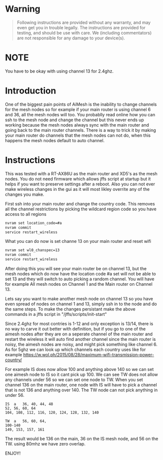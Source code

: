 # Warning
> Following instructions are provided without any warranty, and may even get you in trouble legally.
> The instructions are provided for testing, and should be use with care.
> We (including commentators) are not responsible for any damage to your device(s).

# NOTE
You have to be okay with using channel 13 for 2.4ghz. 

# Introduction
One of the biggest pain points of AiMesh is the inability to change channels for the mesh nodes so for example if your main router is using channel 6 and 36, all the mesh nodes will too. You probablly read online how you can ssh to the mesh node and change the channel but this never ends up working because the mesh nodes always sync with the main router and going back to the main router channels. There is a way to trick it by making your main router do channels that the mesh nodes can not do, when this happens the mesh nodes default to auto channel.

# Instructions
This was tested with a RT-AX86U as the main router and XD5's as the mesh nodes. You do not need firmware which allows jffs script at startup but it helps if you want to preserve settings after a reboot. Also you can not ever make wireless changes in the gui as it will most likley overrite any of the changes you make.

First ssh into your main router and change the country code. This removes all the channel restrictions by picking the wildcard region code so you have access to all regions
```sh
nvram set location_code=#a
nvram commit
service restart_wireless
```

What you can do now is set channe 13 on your main router and reset wifi
```sh
nvram set wl0_chanspec=13
nvram commit
service restart_wireless
```

After doing this you will see your main router be on channel 13, but the mesh nodes which do now have the location code #a set will not be able to set 13 and they will switch to auto picking a random channel. You will have for example All mesh nodes on Channel 1 and the Main router on Channel 13.

Lets say you want to make another mesh node on channel 13 so you have even spread of nodes on channel 1 and 13, simply ssh in to the node and do the same steps.
To make the changes persistant make the above commands in a jffs script in "/jffs/scripts/init-start"

Since 2.4ghz for most contries is 1-12 and only exception is 13/14, there is no way to carve it out better with definition, but if you go to one of the aimesh nodes after they are on a seperate channel of the main router and restart the wireless it will auto find another channel since the main router is noisy, the aimesh nodes are noisy, and might pick something like channel 6. As for 5ghz we can look up which channels each country uses like for example https://w.wol.ph/2015/08/28/maximum-wifi-transmission-power-country/ 

For example IS does now allow 100 and anything above 140 so we can set one aimesh node to IS so it cant pick up 100. We can see TW does not allow any channels under 56 so we can set one node to TW.
When you set channel 136 on the main router, one node with IS will have to pick a channel that is not 136 and anything over 140. The TW node can not pick anything in under 56.

```
IS	a	36, 40, 44, 48
52, 56, 60, 64
104, 108, 112, 116, 120, 124, 128, 132, 140

TW	a	56, 60, 64,
100-140
149, 153, 157, 161
```
The result would be 136 on the main, 36 on the IS mesh node, and 56 on the TW. using 80mhz we have zero overlap.

ENJOY!

